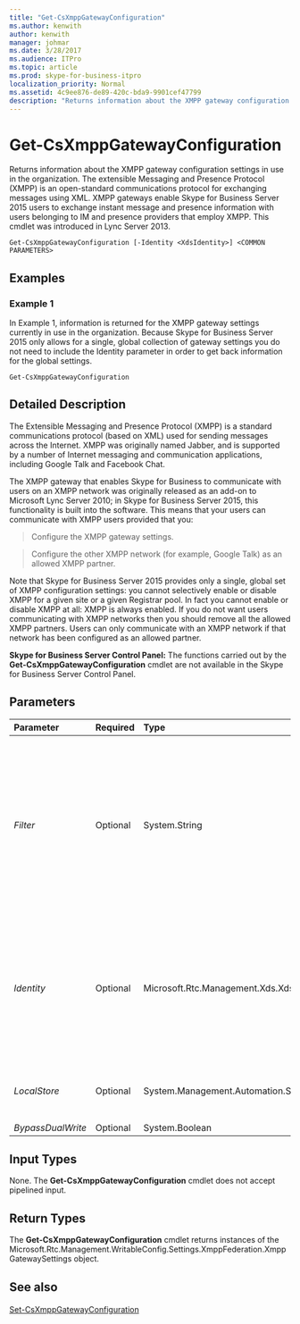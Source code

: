 ```yaml
---
title: "Get-CsXmppGatewayConfiguration"
ms.author: kenwith
author: kenwith
manager: johmar
ms.date: 3/28/2017
ms.audience: ITPro
ms.topic: article
ms.prod: skype-for-business-itpro
localization_priority: Normal
ms.assetid: 4c9ee876-de89-420c-bda9-9901cef47799
description: "Returns information about the XMPP gateway configuration settings in use in the organization. The extensible Messaging and Presence Protocol (XMPP) is an open-standard communications protocol for exchanging messages using XML. XMPP gateways enable Skype for Business Server 2015 users to exchange instant message and presence information with users belonging to IM and presence providers that employ XMPP. This cmdlet was introduced in Lync Server 2013."
---
```


# Get-CsXmppGatewayConfiguration
 
Returns information about the XMPP gateway configuration settings in use in the organization. The extensible Messaging and Presence Protocol (XMPP) is an open-standard communications protocol for exchanging messages using XML. XMPP gateways enable Skype for Business Server 2015 users to exchange instant message and presence information with users belonging to IM and presence providers that employ XMPP. This cmdlet was introduced in Lync Server 2013.
  
```
Get-CsXmppGatewayConfiguration [-Identity <XdsIdentity>] <COMMON PARAMETERS>

```

## Examples
<a name="Examples"> </a>

### Example 1

In Example 1, information is returned for the XMPP gateway settings currently in use in the organization. Because Skype for Business Server 2015 only allows for a single, global collection of gateway settings you do not need to include the Identity parameter in order to get back information for the global settings.
  
```
Get-CsXmppGatewayConfiguration
```

## Detailed Description
<a name="DetailedDescription"> </a>

The Extensible Messaging and Presence Protocol (XMPP) is a standard communications protocol (based on XML) used for sending messages across the Internet. XMPP was originally named Jabber, and is supported by a number of Internet messaging and communication applications, including Google Talk and Facebook Chat.
  
The XMPP gateway that enables Skype for Business to communicate with users on an XMPP network was originally released as an add-on to Microsoft Lync Server 2010; in Skype for Business Server 2015, this functionality is built into the software. This means that your users can communicate with XMPP users provided that you:
  
> Configure the XMPP gateway settings.
    
> Configure the other XMPP network (for example, Google Talk) as an allowed XMPP partner.
    
Note that Skype for Business Server 2015 provides only a single, global set of XMPP configuration settings: you cannot selectively enable or disable XMPP for a given site or a given Registrar pool. In fact you cannot enable or disable XMPP at all: XMPP is always enabled. If you do not want users communicating with XMPP networks then you should remove all the allowed XMPP partners. Users can only communicate with an XMPP network if that network has been configured as an allowed partner.
  
 **Skype for Business Server Control Panel:** The functions carried out by the **Get-CsXmppGatewayConfiguration** cmdlet are not available in the Skype for Business Server Control Panel.
  
## Parameters
<a name="DetailedDescription"> </a>

|**Parameter**|**Required**|**Type**|**Description**|
|:-----|:-----|:-----|:-----|
| _Filter_ <br/> |Optional  <br/> |System.String  <br/> |Enables you to use wildcard values when referencing a collection of XMPP gateway configuration settings. Because you can only have a single, global instance of these settings there is no reason to use the Filter parameter. However, if you prefer you can use the following syntax to reference the global settings:  <br/>  `-Filter "g*"` <br/> That syntax brings back all the XMPP gateway configuration settings that have an Identity that begins with the letter "g".  <br/> |
| _Identity_ <br/> |Optional  <br/> |Microsoft.Rtc.Management.Xds.XdsIdentity  <br/> |Unique identifier for the XMPP gateway configuration settings. Because you can only have a single, global instance of these settings, you do not need to specify an Identity when calling the **Get-CsXmppGatewayConfiguration** cmdlet. If you prefer, however, you can use the following syntax to reference the global settings: <br/>  `-Identity global` <br/> |
| _LocalStore_ <br/> |Optional  <br/> |System.Management.Automation.SwitchParameter  <br/> |Retrieves the XMPP gateway data from the local replica of the Central Management store rather than from the Central Management store itself.  <br/> |
| _BypassDualWrite_ <br/> |Optional  <br/> |System.Boolean  <br/> |PARAMVALUE: $true | $false  <br/> |
   
## Input Types
<a name="InputTypes"> </a>

None. The **Get-CsXmppGatewayConfiguration** cmdlet does not accept pipelined input.
  
## Return Types
<a name="ReturnTypes"> </a>

The **Get-CsXmppGatewayConfiguration** cmdlet returns instances of the Microsoft.Rtc.Management.WritableConfig.Settings.XmppFederation.XmppGatewaySettings object.
  
## See also
<a name="ReturnTypes"> </a>

#### 

[Set-CsXmppGatewayConfiguration](set-csxmppgatewayconfiguration.md)

